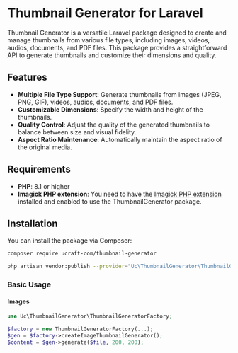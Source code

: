 # Thumbnail Generator for Laravel

Thumbnail Generator is a versatile Laravel package designed to create and manage thumbnails from various file types, including images, videos, audios, documents, and PDF files. This package provides a straightforward API to generate thumbnails and customize their dimensions and quality.

## Features

- **Multiple File Type Support**: Generate thumbnails from images (JPEG, PNG, GIF), videos, audios, documents, and PDF files.
- **Customizable Dimensions**: Specify the width and height of the thumbnails.
- **Quality Control**: Adjust the quality of the generated thumbnails to balance between size and visual fidelity.
- **Aspect Ratio Maintenance**: Automatically maintain the aspect ratio of the original media.

## Requirements

- **PHP**: 8.1 or higher
- **Imagick PHP extension**: You need to have the [Imagick PHP extension](https://www.php.net/manual/en/book.imagick.php) installed and enabled to use the ThumbnailGenerator package.

## Installation

You can install the package via Composer:

```bash
composer require ucraft-com/thumbnail-generator

php artisan vendor:publish --provider="Uc\ThumbnailGenerator\ThumbnailGeneratorServiceProvider"
```
### Basic Usage

#### Images

```php
use Uc\ThumbnailGenerator\ThumbnailGeneratorFactory;

$factory = new ThumbnailGeneratorFactory(...);
$gen = $factory->createImageThumbnailGenerator();
$content = $gen->generate($file, 200, 200);
